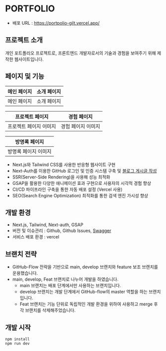 # PORTFOLIO

-   배포 URL : https://portpolio-gilt.vercel.app/

## 프로젝트 소개

개인 포트폴리오 프로젝트로, 프론트엔드 개발자로서의 기술과 경험을 보여주기 위해 제작한 웹사이트입니다.

## 페이지 및 기능

| 메인 페이지 | 소개 페이지 |
| ----------- | ----------- |
| 메인 페이지 | 소개 페이지 |

| 프로젝트 페이지        | 경험 페이지        |
| ---------------------- | ------------------ |
| 프로젝트 페이지 이미지 | 경험 페이지 이미지 |

| 방명록 페이지        |
| -------------------- |
| 방명록 페이지 이미지 |

-   Next.js와 Tailwind CSS를 사용한 반응형 웹사이트 구현
-   Next-Auth를 이용한 GitHub 로그인 및 인증 시스템 구축 및 [블로그 게시글 작성](https://velog.io/@meek/Next-Auth)
-   SSR(Server-Side Rendering)을 사용해 성능 최적화
-   GSAP을 활용한 다양한 애니메이션 효과 구현으로 사용자의 시각적 경험 향상
-   CI/CD 파이프라인 구축을 통한 자동 배포 설정 (Vercel 사용)
-   SEO(Search Engine Optimization) 최적화를 통한 검색 엔진 가시성 향상

## 개발 환경

-   Next.js, Tailwind, Next-auth, GSAP
-   버전 및 이슈관리 : Github, Github Issues, [Swagger](http://43.200.112.139:8080/swagger-ui/index.html)
-   서비스 배포 환경 : vercel

## 브랜치 전략

-   GitHub-Flow 전략을 기반으로 main, develop 브랜치와 feature 보조 브랜치를 운용했습니다.
-   main, develop, Feat 브랜치로 나누어 개발을 하였습니다.
    -   main 브랜치는 배포 단계에서만 사용하는 브랜치입니다.
    -   develop 브랜치는 개발 단계에서 GitHub-flow의 master 역할을 하는 브랜치입니다.
    -   Feat 브랜치는 기능 단위로 독립적인 개발 환경을 위하여 사용하고 merge 후 각 브랜치를 삭제해주었습니다.

## 개발 시작

```
npm install
npm run dev
```
